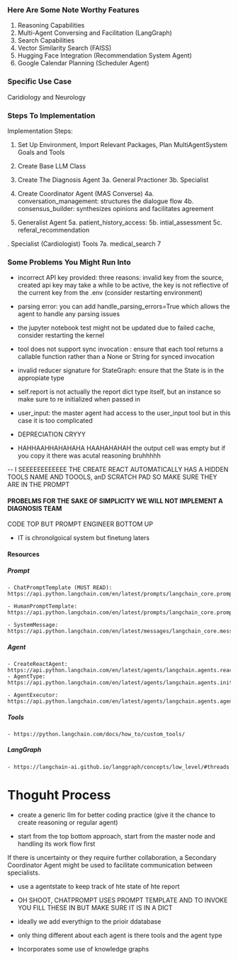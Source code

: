 ### Here Are Some Note Worthy Features
1. Reasoning Capabilities 
2. Multi-Agent Conversing and Facilitation (LangGraph)
3. Search Capabilities 
4. Vector Similarity Search (FAISS)
4. Hugging Face Integration (Recommendation System Agent)
5. Google Calendar Planning (Scheduler Agent)



### Specific Use Case
Caridiology and Neurology 

### Steps To Implementation
Implementation Steps:

1. Set Up Environment, Import Relevant Packages, Plan MultiAgentSystem Goals and Tools

2. Create Base LLM Class

3. Create The Diagnosis Agent
3a. General Practioner
3b. Specialist

4. Create Coordinator Agent (MAS Converse)
4a. conversation_management: structures the dialogue flow
4b. consensus_builder: synthesizes opinions and facilitates agreement

5. Generalist Agent
5a. patient_history_access:
5b. intial_assessment
5c. referal_recommendation

. Specialist (Cardiologist) Tools
7a. medical_search
7



### Some Problems You Might Run Into
- incorrect API key provided: three reasons: invalid key from the source, created api key may take a while to be active, the key is not reflective of the current key from the .env (consider restarting environment)

- parsing error: you can add handle_parsing_errors=True which allows the agent to handle any parsing issues

- the jupyter notebook test might not be updated due to failed cache, consider restarting the kernel

- tool does not support sync invocation : ensure that each tool returns a callable function rather than a None or String for synced invocation

- invalid reducer signature for StateGraph: ensure that the State is in the appropiate type

- self.report is not actually the report dict type itself, but an instance so make sure to re initialized when passed in 

- user_input: the master agent had access to the user_input tool but in this case it is too complicated 

- DEPRECIATION CRYYY

- HAHHAAHHAHAHAHA HAAHAHAHAH the output cell was empty but if you copy it there was acutal reasoning bruhhhhh

-- I SEEEEEEEEEEEE THE CREATE REACT AUTOMATICALLY HAS A HIDDEN TOOLS NAME AND TOOOLS, anD  SCRATCH PAD SO MAKE SURE THEY ARE IN THE PROMPT

#### PROBELMS FOR THE SAKE OF SIMPLICITY WE WILL NOT IMPLEMENT A DIAGNOSIS TEAM

CODE TOP BUT PROMPT ENGINEER BOTTOM UP




- IT is chronolgoical system but finetung laters 


#### Resources

##### Prompt 
    - ChatPromptTemplate (MUST READ): https://api.python.langchain.com/en/latest/prompts/langchain_core.prompts.chat.ChatPromptTemplate.html

    - HumanPromptTemplate: https://api.python.langchain.com/en/latest/prompts/langchain_core.prompts.chat.HumanMessagePromptTemplate.html

    - SystemMessage: https://api.python.langchain.com/en/latest/messages/langchain_core.messages.system.SystemMessage.html

##### Agent
    - CreateReactAgent: https://api.python.langchain.com/en/latest/agents/langchain.agents.react.agent.create_react_agent.html
    - AgentType: https://api.python.langchain.com/en/latest/agents/langchain.agents.initialize.initialize_agent.html

    - AgentExecutor: https://api.python.langchain.com/en/latest/agents/langchain.agents.agent.AgentExecutor.html#langchain.agents.agent.AgentExecutor

##### Tools
    - https://python.langchain.com/docs/how_to/custom_tools/

##### LangGraph

    - https://langchain-ai.github.io/langgraph/concepts/low_level/#threads

# Thoguht Process 

- create a generic llm for better coding practice (give it the chance to create reasoning or regular agent)


- start from the top bottom approach, start from the master node and handling its work flow first


If there is uncertainty or they require further collaboration, a Secondary Coordinator Agent might be used to facilitate communication between specialists.

- use a agentstate to keep track of hte state of hte report

- OH SHOOT, CHATPROMPT USES PROMPT TEMPLATE AND TO INVOKE YOU FILL THESE IN BUT MAKE SURE IT IS IN A DICT

- ideally we add everythign to the prioir ddatabase

- only thing different about each agent is there tools and the agent type 


- Incorporates some use of knowledge graphs 

